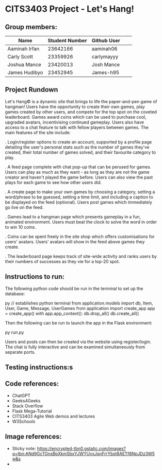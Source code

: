 # CITS3403 Project - Let's Hang!
## Group members: 
| Name          | Student Number | Github User |   |   |
|---------------|----------------|-------------|---|---|
| Aaminah Irfan | 23642166       | aaminah06   |   |   |
| Carly Scott   | 23359926       | carlymayyy  |   |   |
| Joshua Mance  | 23420013       | Josh Mance  |   |   |
| James Hudibyo | 23452945       | James-h95   |   |   |

## Project Rundown
Let's Hang© is a dynamic site that brings to life the paper-and-pen game of hangman! Users have the opportunity to create their own games, play games created by other users, and compete for the top spot on the coveted leaderboard. Games award coins which can be used to purchase cool, upgraded avatars, incentivising continued gameplay. Users also have access to a chat feature to talk with fellow players between games. The main features of the site include:

. Login/register options to create an account, supported by a profile page detailing the user's personal stats such as the number of games they've created, their total number of games solved, and their favourite category to play.

. A feed page complete with chat pop-up that can be perused for games. Users can play as much as they want - as long as they are not the game creator and haven't played the game before. Users can also view the past plays for each game to see how other users did.

. A create page to make your own games by choosing a category, setting a word/phrase to be guessed, setting a time limit, and including a caption to be displayed on the feed (optional). Users post games which immediately go live on the feed.

. Games lead to a hangman page which presents gameplay in a fun, animated environment. Users must beat the clock to solve the word in order to win 10 coins.

. Coins can be spent freely in the site shop which offers customisations for users' avatars. Users' avatars will show in the feed above games they create.

. The leaderboard page keeps track of site-wide activity and ranks users by their numbers of successes as they vie for a top-20 spot.
  
## Instructions to run: 
The following python code should be run in the terminal to set up the database:

py // establishes python terminal
from application.models import db, Item, User, Game, Message, UserGames
from application import create_app
app = create_app()
with app.app_context():
    db.drop_all()
    db.create_all()

Then the following can be run to launch the app in the Flask environment:

py run.py

Users and posts can then be created via the website using register/login. The chat is fully interactive and can be examined simultaneously from separate ports. 

## Testing instructions:s
  
## Code references: 
- ChatGPT
- Geeks4Geeks
- Stack Overflow
- Flask Mega-Tutorial 
- CITS3403 Agile Web demos and lectures
- W3Schools

## Image references:
- Sticky note: https://encrypted-tbn0.gstatic.com/images?q=tbn:ANd9GcTGnsBpXkmSbxYJWYUvxJqnFrrYbst8AETf8NpJDz3W5w&s
- 





  
